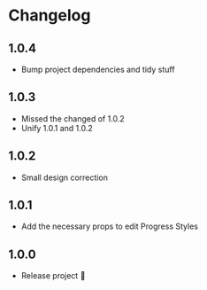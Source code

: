 # Changelog

## 1.0.4
- Bump project dependencies and tidy stuff

## 1.0.3
- Missed the changed of 1.0.2
- Unify 1.0.1 and 1.0.2

## 1.0.2
- Small design correction

## 1.0.1
- Add the necessary props to edit Progress Styles

## 1.0.0
- Release project 🎉
